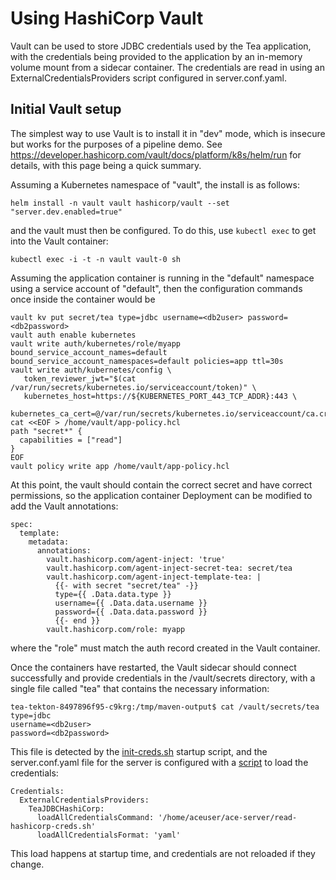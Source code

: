 # Using HashiCorp Vault

Vault can be used to store JDBC credentials used by the Tea application, with the credentials being
provided to the application by an in-memory volume mount from a sidecar container. The credentials
are read in using an ExternalCredentialsProviders script configured in server.conf.yaml.



## Initial Vault setup

The simplest way to use Vault is to install it in "dev" mode, which is insecure but works for the
purposes of a pipeline demo. See https://developer.hashicorp.com/vault/docs/platform/k8s/helm/run 
for details, with this page being a quick summary. 

Assuming a Kubernetes namespace of "vault", the install is as follows:
```
helm install -n vault vault hashicorp/vault --set "server.dev.enabled=true"
```
and the vault must then be configured. To do this, use `kubectl exec` to get into the Vault container:
```
kubectl exec -i -t -n vault vault-0 sh
```
Assuming the application container is running in the "default" namespace using a service account of 
"default", then the configuration commands once inside the container would be
```
vault kv put secret/tea type=jdbc username=<db2user> password=<db2password>
vault auth enable kubernetes
vault write auth/kubernetes/role/myapp bound_service_account_names=default bound_service_account_namespaces=default policies=app ttl=30s
vault write auth/kubernetes/config \
   token_reviewer_jwt="$(cat /var/run/secrets/kubernetes.io/serviceaccount/token)" \
   kubernetes_host=https://${KUBERNETES_PORT_443_TCP_ADDR}:443 \
   kubernetes_ca_cert=@/var/run/secrets/kubernetes.io/serviceaccount/ca.crt
cat <<EOF > /home/vault/app-policy.hcl
path "secret*" {
  capabilities = ["read"]
}
EOF
vault policy write app /home/vault/app-policy.hcl
```

At this point, the vault should contain the correct secret and have correct permissions, so the
application container Deployment can be modified to add the Vault annotations:
```
spec:
  template:
    metadata:
      annotations:
        vault.hashicorp.com/agent-inject: 'true'
        vault.hashicorp.com/agent-inject-secret-tea: secret/tea
        vault.hashicorp.com/agent-inject-template-tea: |
          {{- with secret "secret/tea" -}}
          type={{ .Data.data.type }}
          username={{ .Data.data.username }}
          password={{ .Data.data.password }}
          {{- end }}
        vault.hashicorp.com/role: myapp
```
where the "role" must match the auth record created in the Vault container.

Once the containers have restarted, the Vault sidecar should connect successfully and provide
credentials in the /vault/secrets directory, with a single file called "tea" that contains the
necessary information:
```
tea-tekton-8497896f95-c9krg:/tmp/maven-output$ cat /vault/secrets/tea
type=jdbc
username=<db2user>
password=<db2password>
```

This file is detected by the [init-creds.sh](/demo-infrastructure/init-creds.sh) startup
script, and the server.conf.yaml file for the server is configured with a 
[script](/demo-infrastructure/read-hashicorp-creds.sh) to load the credentials:
```
Credentials:
  ExternalCredentialsProviders:
    TeaJDBCHashiCorp:
      loadAllCredentialsCommand: '/home/aceuser/ace-server/read-hashicorp-creds.sh'
      loadAllCredentialsFormat: 'yaml'
```
This load happens at startup time, and credentials are not reloaded if they change.
